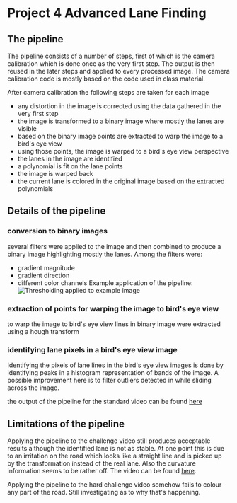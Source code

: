 # Project 4 Advanced Lane Finding

## The pipeline
The pipeline consists of a number of steps, first of which is the camera calibration which is done
once as the very first step. The output is then reused in the later steps and applied to
every processed image. The camera calibration code is mostly based on the code used
in class material.

After camera calibration the following steps are taken for each image
- any distortion in the image is corrected using the data gathered in the very first step
- the image is transformed to a binary image where mostly the lanes are visible
- based on the binary image points are extracted to warp the image to a bird's eye view
- using those points, the image is warped to a bird's eye view perspective
- the lanes in the image are identified
- a polynomial is fit on the lane points
- the image is warped back
- the current lane is colored in the original image based on the extracted polynomials

## Details of the pipeline
### conversion to binary images
several filters were applied to the image and then combined to produce a binary image
highlighting mostly the lanes. Among the filters were:
- gradient magnitude
- gradient direction
- different color channels
Example application of the pipeline:
![Thresholding applied to example image](/img/binary_output.png "binary images compared to input image")

### extraction of points for warping the image to bird's eye view
to warp the image to bird's eye view lines in binary image were extracted using
a hough transform

### identifying lane pixels in a bird's eye view image
Identifying the pixels of lane lines in the bird's eye view images is done by identifying
peaks in a histogram representation of bands of the image.
A possible improvement here is to filter outliers detected in while sliding across the image. 

the output of the pipeline for the standard video can be found [here](https://youtu.be/wswqXJ_hMF4)

## Limitations of the pipeline
Applying the pipeline to the challenge video still produces acceptable results although
the identified lane is not as stable. At one point this is due to an irritation on
the road which looks like a straight line and is picked up by the transformation
instead of the real lane. Also the curvature information seems to be rather off. The
video can be found [here](https://youtu.be/ad9kQ8aixnc).

Applying the pipeline to the hard challenge video somehow fails to colour any part
of the road. Still investigating as to why that's happening.
